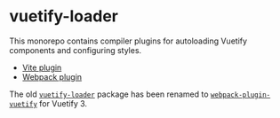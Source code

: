 # vuetify-loader

This monorepo contains compiler plugins for autoloading Vuetify components and configuring styles.

- [Vite plugin](./packages/vite-plugin)
- [Webpack plugin](./packages/webpack-plugin)

The old [`vuetify-loader`](https://npmjs.com/package/vuetify-loader) package has been renamed to [`webpack-plugin-vuetify`](https://npmjs.com/package/webpack-plugin-vuetify) for Vuetify 3.
